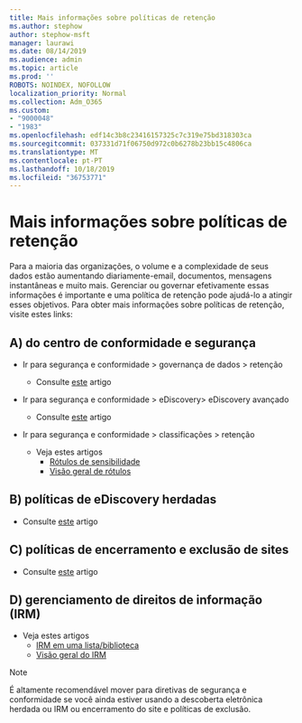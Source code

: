 ```yaml
---
title: Mais informações sobre políticas de retenção
ms.author: stephow
author: stephow-msft
manager: laurawi
ms.date: 08/14/2019
ms.audience: admin
ms.topic: article
ms.prod: ''
ROBOTS: NOINDEX, NOFOLLOW
localization_priority: Normal
ms.collection: Adm_O365
ms.custom:
- "9000048"
- "1983"
ms.openlocfilehash: edf14c3b8c23416157325c7c319e75bd318303ca
ms.sourcegitcommit: 037331d71f06750d972c0b6278b23bb15c4806ca
ms.translationtype: MT
ms.contentlocale: pt-PT
ms.lasthandoff: 10/18/2019
ms.locfileid: "36753771"
---
```

# <a name="more-info-about-retention-policies"></a>Mais informações sobre políticas de retenção

Para a maioria das organizações, o volume e a complexidade de seus dados estão aumentando diariamente-email, documentos, mensagens instantâneas e muito mais. Gerenciar ou governar efetivamente essas informações é importante e uma política de retenção pode ajudá-lo a atingir esses objetivos. Para obter mais informações sobre políticas de retenção, visite estes links:

## <a name="a-from-security-and-compliance-center"></a>A) do centro de conformidade e segurança

- Ir para segurança e conformidade > governança de dados > retenção
  - Consulte [este](https://docs.microsoft.com/office365/securitycompliance/retention-policies) artigo

- Ir para segurança e conformidade > eDiscovery> eDiscovery avançado 
  - Consulte [este](https://docs.microsoft.com/office365/securitycompliance/ediscovery-cases) artigo

- Ir para segurança e conformidade > classificações > retenção
  - Veja estes artigos
    - [Rótulos de sensibilidade](https://docs.microsoft.com/office365/securitycompliance/sensitivity-labels)
    - [Visão geral de rótulos](https://docs.microsoft.com/office365/securitycompliance/labels)

## <a name="b-legacy-ediscovery-policies"></a>B) políticas de eDiscovery herdadas

- Consulte [este](https://support.office.com/article/Set-up-an-eDiscovery-Center-in-SharePoint-Online-A18F8975-AA7F-43B4-A7D6-001D14744D8E) artigo

## <a name="c-site-closure-and-deletion-policies"></a>C) políticas de encerramento e exclusão de sites

- Consulte [este](https://support.office.com/article/Use-policies-for-site-closure-and-deletion-A8280D82-27FD-48C5-9ADF-8A5431208BA5) artigo  

## <a name="d-information-rights-management-irm"></a>D) gerenciamento de direitos de informação (IRM)

- Veja estes artigos
  - [IRM em uma lista/biblioteca](https://support.office.com/article/apply-information-rights-management-to-a-list-or-library-3bdb5c4e-94fc-4741-b02f-4e7cc3c54aa1)
  - [Visão geral do IRM](https://support.office.com/article/create-and-apply-information-management-policies-eb501fe9-2ef6-4150-945a-65a6451ee9e9)

> [!Note]
> É altamente recomendável mover para diretivas de segurança e conformidade se você ainda estiver usando a descoberta eletrônica herdada ou IRM ou encerramento do site e políticas de exclusão.
